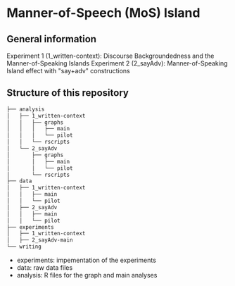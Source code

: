 # Manner-of-Speech (MoS) Island

## General information
Experiment 1 (1_written-context): Discourse Backgroundedness and the Manner-of-Speaking Islands
Experiment 2 (2_sayAdv): Manner-of-Speaking Island effect with "say+adv" constructions

## Structure of this repository
```bash
├── analysis
│   ├── 1_written-context
│   │   ├── graphs
│   │   │   ├── main
│   │   │   └── pilot
│   │   └── rscripts
│   └── 2_sayAdv
│       ├── graphs
│       │   ├── main
│       │   └── pilot
│       └── rscripts
├── data
│   ├── 1_written-context
│   │   ├── main
│   │   └── pilot
│   ├── 2_sayAdv
│   │   ├── main
│   │   └── pilot
├── experiments
│   ├── 1_written-context
│   ├── 2_sayAdv-main
└── writing
```

- experiments: impementation of the experiments
- data: raw data files
- analysis: R files for the graph and main analyses